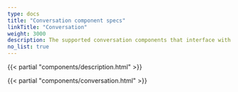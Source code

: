 ```yaml
---
type: docs
title: "Conversation component specs"
linkTitle: "Conversation"
weight: 3000
description: The supported conversation components that interface with Dapr
no_list: true
---
```


{{< partial "components/description.html" >}}

{{< partial "components/conversation.html" >}}